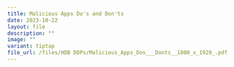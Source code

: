 ```yaml
---
title: Malicious Apps Do's and Don'ts
date: 2023-10-22
layout: file
description: ""
image: ""
variant: tiptap
file_url: /files/HDB DDPs/Malicious_Apps_Dos___Donts__1080_x_1920_.pdf
---
```

